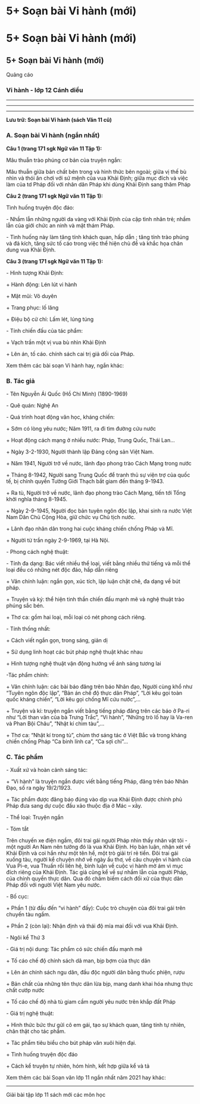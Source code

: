 # 5+ Soạn bài Vi hành (mới)

# 5+ Soạn bài Vi hành (mới)

## 5+ Soạn bài Vi hành (mới)

Quảng cáo

### Vi hành - lớp 12 Cánh diều

* * *

* * *

* * *

**Lưu trữ: Soạn bài Vi hành (sách Văn 11 cũ)**

### **A. Soạn bài Vi hành (ngắn nhất)**

**Câu 1 (trang 171 sgk Ngữ văn 11 Tập 1):**

Mâu thuẫn trào phúng cơ bản của truyện ngắn: 

Mâu thuẫn giữa bản chất bên trong và hình thức bên ngoài; giữa vị thế bù nhìn và thói ăn chơi với sứ mệnh của vua Khải Định; giữa mục đích và việc làm của td Pháp đối với nhân dân Pháp khi dùng Khải Định sang thăm Pháp 

**Câu 2 (trang 171 sgk Ngữ văn 11 Tập 1):**

Tình huống truyện độc đáo: 

\- Nhầm lẫn những người da vàng với Khải Định của cập tình nhân trẻ; nhầm lẫn của giới chức an ninh và mật thám Pháp. 

\- Tình huống này làm tăng tính khách quan, hấp dẫn ; tăng tính trào phúng và đả kích, tăng sức tố cáo trong việc thể hiện chủ đề và khắc họa chân dung vua Khải Định. 

**Câu 3 (trang 171 sgk Ngữ văn 11 Tập 1):**

\- Hình tượng Khải Định: 

\+ Hành động: Lén lút vi hành 

\+ Mặt mũi: Vô duyên 

\+ Trang phục: lố lăng 

\+ Điệu bộ cử chỉ: Lấm lét, lúng túng 

\- Tính chiến đấu của tác phẩm: 

\+ Vạch trần một vị vua bù nhìn Khải Định 

\+ Lên án, tố cáo. chính sách cai trị giả dối của Pháp. 

Xem thêm các bài soạn Vi hành hay, ngắn khác:

### **B. Tác giả**

\- Tên Nguyễn Ái Quốc (Hồ Chí Minh) (1890-1969)

\- Quê quán: Nghệ An

\- Quá trình hoạt động văn học, kháng chiến:

\+ Sớm có lòng yêu nước; Năm 1911, ra đi tìm đường cứu nước

\+ Hoạt động cách mạng ở nhiều nước: Pháp, Trung Quốc, Thái Lan…

\+ Ngày 3-2-1930, Người thành lập Đảng cộng sản Việt Nam.

\+ Năm 1941, Người trở về nước, lãnh đạo phong trào Cách Mạng trong nước

\+ Tháng 8-1942, Người sang Trung Quốc để tranh thủ sự viện trợ của quốc tế, bị chính quyền Tưởng Giới Thạch bắt giam đến tháng 9-1943.

\+ Ra tù, Người trở về nước, lãnh đạo phong trào Cách Mạng, tiến tới Tổng khởi nghĩa tháng 8-1945.

\+ Ngày 2-9-1945, Người đọc bản tuyên ngôn độc lập, khai sinh ra nước Việt Nam Dân Chủ Cộng Hòa, giữ chức vụ Chủ tịch nước.

\+ Lãnh đạo nhân dân trong hai cuộc kháng chiến chống Pháp và Mĩ.

\+ Người từ trần ngày 2-9-1969, tại Hà Nội.

\- Phong cách nghệ thuật: 

\- Tính đa dạng: Bác viết nhiều thể loại, viết bằng nhiều thứ tiếng và mỗi thể loại đều có những nét độc đáo, hấp dẫn riêng

\+ Văn chính luận: ngắn gọn, xúc tích, lập luận chặt chẽ, đa dạng về bút pháp.

\+ Truyện và ký: thể hiện tinh thần chiến đấu mạnh mẽ và nghệ thuật trào phúng sắc bén.

\+ Thơ ca: gồm hai loại, mỗi loại có nét phong cách riêng.

\- Tính thống nhất:

\+ Cách viết ngắn gọn, trong sáng, giản dị

\+ Sử dụng linh hoạt các bút pháp nghệ thuật khác nhau

\+ Hình tượng nghệ thuật vận động hướng về ánh sáng tương lai

-Tác phẩm chính: 

\+ Văn chính luận: các bài báo đăng trên báo Nhân đạo, Người cùng khổ như “Tuyên ngôn độc lập”, “Bản án chế độ thực dân Pháp”, “Lời kêu gọi toàn quốc kháng chiến”, “Lời kêu gọi chống Mĩ cứu nước”,...

\+ Truyện và kí: truyện ngắn viết bằng tiếng pháp đăng trên các báo ở Pa-ri như “Lời than vãn của bà Trưng Trắc”, “Vi hành”, “Những trò lố hay là Va-ren và Phan Bội Châu”, “Nhật kí chìm tàu”,...

\+ Thơ ca: “Nhật kí trong tù”, chùm thơ sáng tác ở Việt Bắc và trong kháng chiến chống Pháp “Ca binh lính ca”, “Ca sợi chỉ”...

### **C. Tác phẩm**

\- Xuất xứ và hoàn cảnh sáng tác: 

\+ “Vi hành” là truyện ngắn được viết bằng tiếng Pháp, đăng trên báo Nhân Đạo, số ra ngày 19/2/1923.

\+ Tác phẩm được đăng báo đúng vào dịp vua Khải Định được chính phủ Pháp đưa sang dự cuộc đấu xảo thuộc địa ở Mác – xây.

\- Thể loại: Truyện ngắn

\- Tóm tắt 

Trên chuyến xe điện ngầm, đôi trai gái người Pháp nhìn thấy nhân vật tôi - một người An Nam nên tưởng đó là vua Khải Định. Họ bàn luận, nhận xét về Khải Định và coi hắn như một tên hề, một trò giải trí rẻ tiền. Đôi trai gái xuống tàu, người kể chuyện nhớ về ngày ấu thơ, về câu chuyện vi hành của Vua Pi-e, vua Thuấn rồi liên hệ, bình luận về cuộc vi hành mờ ám vì mục đích riêng của Khải Định. Tác giả cũng kể về sự nhầm lẫn của người Pháp, của chính quyền thực dân. Qua đó châm biếm cách đối xử của thực dân Pháp đối với người Việt Nam yêu nước.

\- Bố cục: 

\+ Phần 1 (từ đầu đến “vi hành” đấy): Cuộc trò chuyện của đôi trai gái trên chuyến tàu ngầm.

\+ Phần 2 (còn lại): Nhận định và thái độ mỉa mai đối với vua Khải Định.

\- Ngôi kể Thứ 3

\- Giá trị nội dung: Tác phẩm có sức chiến đấu mạnh mẽ

\+ Tố cáo chế độ chính sách dã man, bịp bợm của thực dân

\+ Lên án chính sách ngu dân, đầu độc người dân bằng thuốc phiện, rượu

\+ Bản chất của những tên thực dân lừa bịp, mang danh khai hóa nhưng thực chất cướp nước

\+ Tố cáo chế độ nhà tù giam cầm người yêu nước trên khắp đất Pháp

\- Giá trị nghệ thuật: 

\+ Hình thức bức thư gửi cô em gái, tạo sự khách quan, tăng tính tự nhiên, chân thật cho tác phẩm.

\+ Tác phẩm tiêu biểu cho bút pháp văn xuôi hiện đại.

\+ Tình huống truyện độc đáo

\+ Cách kể truyện tự nhiên, hóm hỉnh, kết hợp giữa kể và tả 

Xem thêm các bài Soạn văn lớp 11 ngắn nhất năm 2021 hay khác:

* * *

Giải bài tập lớp 11 sách mới các môn học
